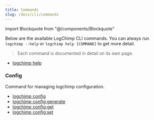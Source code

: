 ```yaml
---
title: Commands
slug: /docs/cli/commands
---
```


<!-- components -->

import Blockquote from "@/components/Blockquote"

Below are the available LogChimp CLI commands. You can always run `logchimp --help` or `logchimp help [COMMAND]` to get more detail.

<Blockquote type="tip">
  Each command is documented in detail on its own page.
</Blockquote>

- [logchimp help](/docs/cli/help)

### Config

Command for managing logchimp configuration.

- [logchimp config](/docs/cli/config)
- [logchimp config:generate](/docs/cli/config/generate)
- [logchimp config:get](/docs/cli/config/get)
- [logchimp config:set](/docs/cli/config/set)
